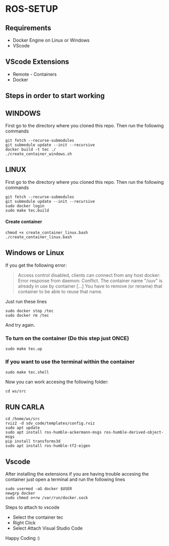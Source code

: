 # ROS-SETUP

## Requirements ###

- Docker Engine on Linux or Windows
- VScode

## VScode Extensions ###

- Remote - Containers
- Docker


## Steps in order to start working ###
## WINDOWS ##
First go to the directory where you cloned this repo. Then run the following commands

```
git fetch --recurse-submodules
git submodule update --init --recursive
docker build -t tec ./
./create_container_windows.sh

```
## LINUX ##
First go to the directory where you cloned this repo. Then run the following commands

```
git fetch --recurse-submodules
git submodule update --init --recursive
sudo docker login
sudo make tec.build 
```

#### Create container

```
chmod +x create_container_linux.bash
./create_container_linux.bash
```
## Windows or Linux

If you get the following error:
> Access control disabled, clients can connect from any host
docker: Error response from daemon: Conflict. The container name "/uuv" is already in use by container [...] You have to remove (or rename) that container to be able to reuse that name.

Just run these lines

```
sudo docker stop /tec
sudo docker rm /tec
```
And try again.


### To turn on the container (Do this step just ONCE)

```
sudo make tec.up
```

### If you want to use the terminal within the container

```
sudo make tec.shell
```

Now you can work accesing the following folder:

```
cd ws/src
```
## RUN CARLA
```
cd /home/ws/src
rviz2 -d sdv_code/templates/config.rviz 
sudo apt update
sudo apt install ros-humble-ackermann-msgs ros-humble-derived-object-msgs
pip install transforms3d
sudo apt install ros-humble-tf2-eigen
```

## Vscode

After installing the extensions if you are having trouble accesing the container just open a terminal and run the following lines

```
sudo usermod -aG docker $USER
newgrp docker
sudo chmod o+rw /var/run/docker.sock
```

Steps to attach to vscode

- Select the container tec
- Right Click
- Select Attach Visual Studio Code

Happy Coding :)
